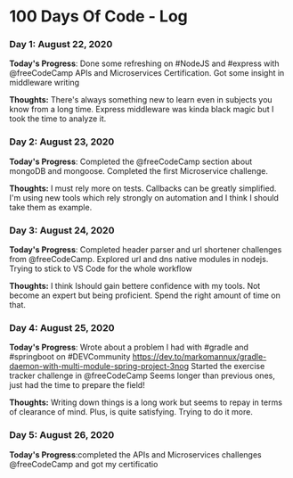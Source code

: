 # 100 Days Of Code - Log

### Day 1: August 22, 2020

**Today's Progress**: Done some refreshing on #NodeJS and #express with @freeCodeCamp APIs and Microservices Certification. Got some insight in middleware writing

**Thoughts:** There's always something new to learn even in subjects you know from a long time. Express middleware was kinda black magic but I took the time to analyze it.

### Day 2: August 23, 2020

**Today's Progress**: Completed the @freeCodeCamp section about mongoDB and mongoose. Completed the first Microservice challenge.

**Thoughts:** I must rely more on tests. Callbacks can be greatly simplified. I'm using new tools which rely strongly on automation and I think I should take them as example.

### Day 3: August 24, 2020

**Today's Progress**: Completed header parser and url shortener challenges from @freeCodeCamp. Explored url and dns native modules in nodejs. Trying to stick to VS Code for the whole workflow

**Thoughts:** I think Ishould gain bettere confidence with my tools. Not become an expert but being proficient. Spend the right amount of time on that.

### Day 4: August 25, 2020

**Today's Progress**: Wrote about a problem I had with #gradle and #springboot  on #DEVCommunity  https://dev.to/markomannux/gradle-daemon-with-multi-module-spring-project-3nog
Started the exercise tracker challenge in 
@freeCodeCamp
Seems longer than previous ones, just had the time to prepare the field!

**Thoughts:** Writing down things is a long work but seems to repay in terms of clearance of mind. Plus, is quite satisfying. Trying to do it more.

### Day 5: August 26, 2020

**Today's Progress**:completed the APIs and Microservices challenges @freeCodeCamp and got my certificatio
